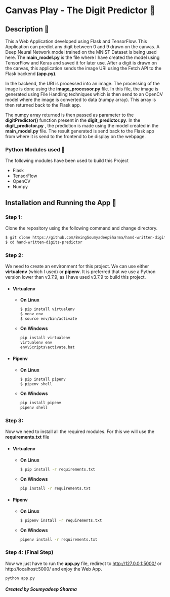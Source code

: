 # Canvas Play - The Digit Predictor :stars:

## Description :page_with_curl:

This a Web Application developed using Flask and TensorFlow. This Application can predict any digit between 0 and 9 drawn on the canvas. A Deep Neural Network model trained on the MNIST Dataset is being used here. The **main_model.py** is the file where I have created the model using TensorFlow and Keras and saved it for later use. After a digit is drawn on the canvas, this application sends the image URI using the Fetch API to the Flask backend **(app.py)**.

In the backend, the URI is processed into an image. The processing of the image is done using the **image_processor.py** file. In this file, the image is generated using File Handling techniques which is then send to an OpenCV model where the image is converted to data (numpy array). This array is then returned back to the Flask app.

The numpy array returned is then passed as parameter to the **digitPredictor()** function present in the **digit_predictor.py**. In the **digit_predictor.py** , the prediction is made using the model created in the **main_model.py** file. The result generated is send back to the Flask app from where it is send to the frontend to be display on the webpage.

### Python Modules used :wrench:

The following modules have been used to build this Project
 - Flask
 - TensorFlow
 - OpenCV
 - Numpy

## Installation and Running the App :rocket:

### Step 1:

Clone the repository using the following command and change directory.

```sh
$ git clone https://github.com/BeingSoumyadeepSharma/hand-written-digits-predictor.git
$ cd hand-written-digits-predictor
```

### Step 2:

We need to create an environment for this project. We can use either **virtualenv** (which I used) or **pipenv**. It is preferred that we use a Python version lower than v3.7.9, as I have used v3.7.9 to build this project.

 - #### Virtualenv
    
    - **On Linux**
        ```sh
        $ pip install virtualenv
        $ venv env
        $ source env/bin/activate
        ```
    - **On Windows**
        ```cmd
        pip install virtualenv
        virtualenv env
        env\Scripts\activate.bat
        ```
    
 - #### Pipenv
    
    - **On Linux**
        ```sh
        $ pip install pipenv
        $ pipenv shell
        ```
    - **On Windows**
        ```cmd
        pip install pipenv
        pipenv shell
        ```

### Step 3:

Now we need to install all the required modules. For this we will use the **requirements.txt** file

 - #### Virtualenv

    - **On Linux**
        ```sh
        $ pip install -r requirements.txt
        ```
    - **On Windows**
        ```cmd
        pip install -r requirements.txt
        ```

 - #### Pipenv
    
    - **On Linux**
        ```sh
        $ pipenv install -r requirements.txt
        ```
    - **On Windows**
        ```cmd
        pipenv install -r requirements.txt
        ```

### Step 4: (Final Step)

Now we just have to run the **app.py** file, redirect to http://127.0.0.1:5000/ or http://localhost:5000/ and enjoy the Web App.

```
python app.py
```



##### Created by Soumyadeep Sharma